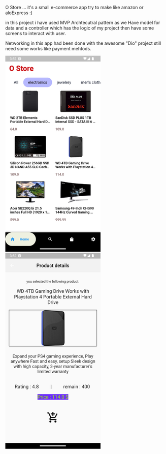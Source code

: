 O Store ...
it's a small e-commerce app try to make like amazon or aloExpress :)

in this project i have used MVP Archtecutral pattern 
as we Have model for data and a controller which has the logic of my project
then have some screens to  interact with user.

Networking in this app had been done with the awesome "Dio" 
project still need some works like payment mehtods.



<img src="https://github.com/OsFoouad/OStore/blob/main/Main.png" width="300" > 
<img src="https://github.com/OsFoouad/OStore/blob/main/product.png" width="300" > 

